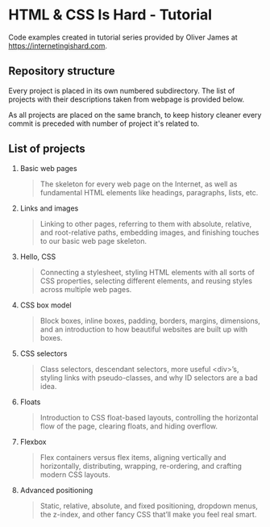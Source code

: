 # HTML & CSS Is Hard - Tutorial

Code examples created in tutorial series provided by Oliver James at <https://internetingishard.com>.

## Repository structure

Every project is placed in its own numbered subdirectory. The list of projects with their descriptions taken from webpage is provided below.

As all projects are placed on the same branch, to keep history cleaner every commit is preceded with number of project it's related to.

## List of projects

1. Basic web pages
   > The skeleton for every web page on the Internet, as well as fundamental HTML elements like headings, paragraphs, lists, etc.

2. Links and images
   > Linking to other pages, referring to them with absolute, relative, and root-relative paths, embedding images, and finishing touches to our basic web page skeleton.

3. Hello, CSS
   > Connecting a stylesheet, styling HTML elements with all sorts of CSS properties, selecting different elements, and reusing styles across multiple web pages.

4. CSS box model
   > Block boxes, inline boxes, padding, borders, margins, dimensions, and an introduction to how beautiful websites are built up with boxes.

5. CSS selectors
   > Class selectors, descendant selectors, more useful \<div>’s, styling links with pseudo-classes, and why ID selectors are a bad idea.

6. Floats
   > Introduction to CSS float-based layouts, controlling the horizontal flow of the page, clearing floats, and hiding overflow.

7. Flexbox
   > Flex containers versus flex items, aligning vertically and horizontally, distributing, wrapping, re-ordering, and crafting modern CSS layouts.

8. Advanced positioning
   > Static, relative, absolute, and fixed positioning, dropdown menus, the z-index, and other fancy CSS that’ll make you feel real smart.
